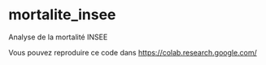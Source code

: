 # mortalite_insee
Analyse de la mortalité INSEE

Vous pouvez reproduire ce code dans https://colab.research.google.com/
